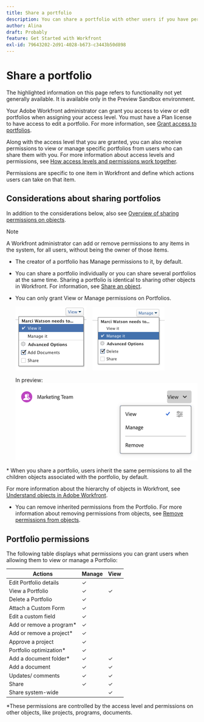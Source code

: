 ```yaml
---
title: Share a portfolio
description: You can share a portfolio with other users if you have permissions to access it. 
author: Alina
draft: Probably
feature: Get Started with Workfront
exl-id: 79643202-2d91-4028-b673-c3443b50d898
---
```

# Share a portfolio

<span class="preview">The highlighted information on this page refers to functionality not yet generally available. It is available only in the Preview Sandbox environment.</span>

Your Adobe Workfront administrator can grant you access to view or edit portfolios when assigning your access level. You must have a Plan license to have access to edit a portfolio. For more information, see [Grant access to portfolios](../../administration-and-setup/add-users/configure-and-grant-access/grant-access-portfolios.md).

Along with the access level that you are granted, you can also receive permissions to view or manage specific portfolios from users who can share them with you. For more information about access levels and permissions, see [How access levels and permissions work together](../../administration-and-setup/add-users/access-levels-and-object-permissions/how-access-levels-permissions-work-together.md).

Permissions are specific to one item in Workfront and define which actions users can take on that item.

## Considerations about sharing portfolios

In addition to the considerations below, also see [Overview of sharing permissions on objects](../../workfront-basics/grant-and-request-access-to-objects/sharing-permissions-on-objects-overview.md).

>[!NOTE]
>
>A Workfront administrator can add or remove permissions to any items in the system, for all users, without being the owner of those items.

* The creator of a portfolio has Manage permissions to it, by default.
* You can share a portfolio individually or you can share several portfolios at the same time. Sharing a portfolio is identical to sharing other objects in Workfront. For information, see [Share an object](../../workfront-basics/grant-and-request-access-to-objects/share-an-object.md).

* You can only grant View or Manage permissions on Portfolios.

  ![](assets/screen-shot-2014-01-23-at-12.45.15-pm.png)&nbsp; &nbsp; ![](assets/screen-shot-2014-01-22-at-10.03.43-am-190x167.png)

  <span class="preview">In preview:
  ![](assets/share-portfolio.png)
</span>
* When you share a portfolio, users inherit the same permissions to all the children objects associated with the portfolio, by default.

  For more information about the hierarchy of objects in Workfront, see [Understand objects in Adobe Workfront](../../workfront-basics/navigate-workfront/workfront-navigation/understand-objects.md).

* You can remove inherited permissions from the Portfolio. For more information about removing permissions from objects, see [Remove permissions from objects](../../workfront-basics/grant-and-request-access-to-objects/remove-permissions-from-objects.md).

## Portfolio permissions

The following table displays what permissions you can grant users when allowing them to view or manage a Portfolio:

| **Actions** |**Manage** |**View** |
|---|---|---|
| Edit Portfolio details |✓ |&nbsp; |
| View a Portfolio |✓ |✓ |
| Delete a Portfolio |✓ |&nbsp; |
| Attach a Custom Form |✓ |&nbsp; |
| Edit a custom field |✓ |&nbsp; |
| Add or remove a program&#42; |✓ |&nbsp; |
| Add or remove a project&#42; |✓ |&nbsp; |
| Approve a project |✓ |&nbsp; |
| Portfolio optimization&#42; |✓ |&nbsp; |
| Add a document folder&#42; |✓ |✓ |
| Add a document |✓ |✓ |
| Updates/ comments |✓ |✓ |
| Share |✓ |✓ |
| Share system-wide |&nbsp; |✓ |

*These permissions are controlled by the access level and permissions on other objects, like projects, programs, documents.
